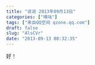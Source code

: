 ```yaml
---
title: "说说 2013年09月13日"
categories: ["嘀咕"]
tags: ["来自QQ空间 qzone.qq.com"]
draft: false
slug: "AlsCVr"
date: "2013-09-13 08:32:35"
---
```


好！
